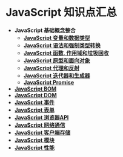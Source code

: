 # JavaScript 知识点汇总

+ **JavaScript 基础概念整合**
  - **[JavaScript 变量和数据类型](./Notes/JavaScript%20变量和数据类型.md)**
  - **[JavaScript 语法和强制类型转换](./Notes/JavaScript%20语法和强制类型转换.md)**
  - **[JavaScript 函数, 作用域和垃圾回收](./Notes/JavaScript%20作用域和垃圾回收.md)**
  - **[JavaScript 原型和面向对象](./Notes/JavaScript%20原型和面向对象.md)**
  - **[JavaScript 代理和反射](./Notes/JavaScript%20代理和反射.md)**
  - **[JavaScript 迭代器和生成器](./Notes/JavaScript%20迭代器和生成器.md)**
  - **[JavaScript Promise](./Notes/JavaScript%20Promise.md)**
+ **[JavaScript BOM]()**
+ **[JavaScript DOM]()**
+ **[JavaScript 事件]()**
+ **[JavaScript 表单]()**
+ **[JavaScript 浏览器API]()**
+ **[JavaScript 网络通信]()**
+ **[JavaScript 客户端存储]()**
+ **[JavaScript 模块]()**
+ **[JavaScript 性能]()**
